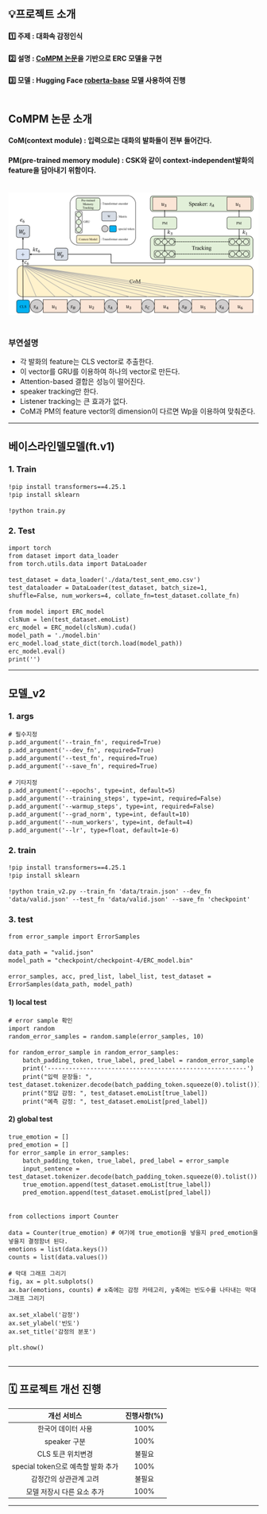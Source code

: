 
## 💡프로젝트 소개

#### 1️⃣ 주제 : 대화속 감정인식<br>
#### 2️⃣ 설명 : [CoMPM 논문](https://arxiv.org/pdf/2108.11626v3.pdf)을 기반으로 ERC 모델을 구현<br> 
#### 3️⃣ 모델 : Hugging Face [roberta-base](https://huggingface.co/roberta-base) 모델 사용하여 진행<br><br>

## CoMPM 논문 소개
#### CoM(context module) : 입력으로는 대화의 발화들이 전부 들어간다.
#### PM(pre-trained memory module) : CSK와 같이 context-independent발화의 feature을 담아내기 위함이다. <br><br>

![](img/ComPM.png)
<Br><br>
### 부연설명
- 각 발화의 feature는 CLS vector로 추출한다. 
- 이 vector를 GRU를 이용하여 하나의 vector로 만든다.
- Attention-based 결합은 성능이 떨어진다.
- speaker tracking만 한다.
- Listener tracking는 큰 효과가 없다.
- CoM과 PM의 feature vector의 dimension이 다르면 Wp을 이용하여 맞춰준다.

---
## 베이스라인델모델(ft.v1)
### 1. Train 

```
!pip install transformers==4.25.1
!pip install sklearn

!python train.py
```

### 2. Test
```
import torch
from dataset import data_loader
from torch.utils.data import DataLoader

test_dataset = data_loader('./data/test_sent_emo.csv')
test_dataloader = DataLoader(test_dataset, batch_size=1, shuffle=False, num_workers=4, collate_fn=test_dataset.collate_fn)

from model import ERC_model
clsNum = len(test_dataset.emoList)
erc_model = ERC_model(clsNum).cuda()
model_path = './model.bin'
erc_model.load_state_dict(torch.load(model_path))
erc_model.eval()
print('')
```

---
## 모델_v2
### 1. args
```
# 필수지정
p.add_argument('--train_fn', required=True)
p.add_argument('--dev_fn', required=True)
p.add_argument('--test_fn', required=True)
p.add_argument('--save_fn', required=True)

# 기타지정
p.add_argument('--epochs', type=int, default=5)
p.add_argument('--training_steps', type=int, required=False)
p.add_argument('--warmup_steps', type=int, required=False)
p.add_argument('--grad_norm', type=int, default=10)
p.add_argument('--num_workers', type=int, default=4)
p.add_argument('--lr', type=float, default=1e-6)  
```

### 2. train

```
!pip install transformers==4.25.1
!pip install sklearn

!python train_v2.py --train_fn 'data/train.json' --dev_fn 'data/valid.json' --test_fn 'data/valid.json' --save_fn 'checkpoint'
```
### 3. test
```
from error_sample import ErrorSamples 

data_path = "valid.json"
model_path = "checkpoint/checkpoint-4/ERC_model.bin"

error_samples, acc, pred_list, label_list, test_dataset = ErrorSamples(data_path, model_path)
```
#### 1) local test
```
# error sample 확인
import random
random_error_samples = random.sample(error_samples, 10)
     
for random_error_sample in random_error_samples:
    batch_padding_token, true_label, pred_label = random_error_sample
    print('--------------------------------------------------------')
    print("입력 문장들: ", test_dataset.tokenizer.decode(batch_padding_token.squeeze(0).tolist()))
    print("정답 감정: ", test_dataset.emoList[true_label])
    print("예측 감정: ", test_dataset.emoList[pred_label])
```
#### 2) global test
```
true_emotion = []
pred_emotion = []
for error_sample in error_samples:
    batch_padding_token, true_label, pred_label = error_sample
    input_sentence = test_dataset.tokenizer.decode(batch_padding_token.squeeze(0).tolist())
    true_emotion.append(test_dataset.emoList[true_label])
    pred_emotion.append(test_dataset.emoList[pred_label])
    
    
from collections import Counter

data = Counter(true_emotion) # 여기에 true_emotion을 넣을지 pred_emotion을 넣을지 결정함녀 된다.
emotions = list(data.keys())
counts = list(data.values())

# 막대 그래프 그리기
fig, ax = plt.subplots()
ax.bar(emotions, counts) # x축에는 감정 카테고리, y축에는 빈도수를 나타내는 막대 그래프 그리기

ax.set_xlabel('감정')
ax.set_ylabel('빈도')
ax.set_title('감정의 분포')

plt.show()
    
```

---
## 🗓️ 프로젝트 개선 진행

|개선 서비스|진행사항(%)|
|:----------:|:------:|
|한국어 데이터 사용|100%|
|speaker 구분|100%|
|CLS 토큰 위치변경 |불필요|
|special token으로 예측할 발화 추가|100%|
|감정간의 상관관계 고려|불필요|
|모델 저장시 다른 요소 추가|100%|



---
